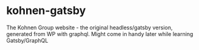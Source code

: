 # kohnen-gatsby
The Kohnen Group website - the original headless/gatsby version, generated from WP with graphql. Might come in handy later while learning Gatsby/GraphQL
